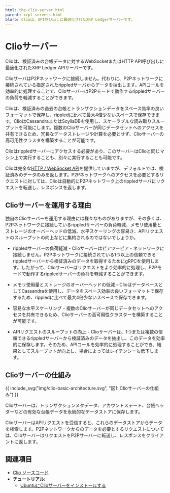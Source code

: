 ```yaml
---
html: the-clio-server.html
parent: xrpl-servers.html
blurb: Clioは、API呼び出しに最適化されたXRP Ledgerサーバーです。
---
```

# Clioサーバー

Clioは、検証済みの台帳データに対するWebSocketまたはHTTP API呼び出しに最適化されたXRP Ledger APIサーバーです。

ClioサーバはP2Pネットワークに接続しません。代わりに、P2Pネットワークに接続されている指定された<span class="code-snippet">rippled</span>サーバからデータを抽出します。APIコールを効率的に処理することで、ClioサーバーはP2Pモードで動作する<span class="code-snippet">rippled</span>サーバーの負荷を軽減することができます。

Clioは、検証済みの過去の台帳とトランザクションデータをスペース効率の良いフォーマットで保存し、<span class="code-snippet">rippled</span>に比べて最大4倍少ないスペースで保存できます。ClioはCassandraまたはScyllaDBを使用し、スケーラブルな読み取りスループットを可能にします。複数のClioサーバーが同じデータセットへのアクセスを共有できるため、冗長なデータストレージや計算を必要とせず、Clioサーバーの高可用性クラスタを構築することが可能です。

Clioは<span class="code-snippet">rippled</span>サーバーにアクセスする必要があり、このサーバーはClioと同じマシン上で実行することも、別々に実行することも可能です。

Clioは完全な[HTTP / WebSocket API](http-websocket-apis.html)を提供していますが、デフォルトでは、検証済みのデータのみを返します。P2Pネットワークへのアクセスを必要とするリクエストに対しては、Clioは自動的にP2Pネットワーク上の<span class="code-snippet">rippled</span>サーバにリクエストを転送し、レスポンスを返します。

## Clioサーバーを運用する理由

独自のClioサーバーを運用する理由には様々なものがありますが、その多くは、P2Pネットワークに接続している<span class="code-snippet">rippled</span>サーバーの負荷軽減、メモリ使用量とストレージのオーバーヘッドの低減、水平スケーリングの容易さ、APIリクエストのスループットの向上などに集約されるのではないでしょうか。

* <span class="code-snippet">rippled</span>サーバーの負荷軽減 - Clioサーバーはピアツーピア・ネットワークに接続しません。P2Pネットワークに接続されている1つ以上の信頼できる<span class="code-snippet">rippled</span>サーバーから検証済みのデータを取得するためにgRPCを使用します。したがって、Clioサーバーはリクエストをより効率的に処理し、P2Pモードで動作する<span class="code-snippet">rippled</span>サーバーの負荷を軽減することができます。

* メモリ使用量とストレージのオーバーヘッドの低減 - ClioはデータベースとしてCassandraを使用し、データをスペース効率の良いフォーマットで保存するため、<span class="code-snippet">rippled</span>に比べて最大4倍少ないスペースで保存できます。

* 容易な水平スケーリング - 複数のClioサーバーが同じデータセットへのアクセスを共有できるため、Clioサーバーの高可用性クラスターを構築することが可能です。

* APIリクエストのスループットの向上 - Clioサーバーは、1つまたは複数の信頼できる<span class="code-snippet">rippled</span>サーバーから検証済みのデータを抽出し、このデータを効率的に保存します。そのため、APIコールを効率的に処理することができ、結果としてスループットが向上し、場合によってはレイテンシーも低下します。


## Clioサーバーの仕組み

{{ include_svg("img/clio-basic-architecture.svg", "図1: Clioサーバーの仕組み") }}

Clioサーバーは、トランザクションメタデータ、アカウントステート、台帳ヘッダーなどの有効な台帳データを永続的なデータストアに保存します。

ClioサーバーはAPIリクエストを受信すると、これらのデータストアからデータを検索します。P2Pネットワークからのデータを必要とするリクエストについては、ClioサーバーはリクエストをP2Pサーバーに転送し、レスポンスをクライアントに返します。


## 関連項目

- [Clio ソースコード](https://github.com/XRPLF/clio)
- **チュートリアル:**
    - [UbuntuにClioサーバーをインストールする](install-clio-on-ubuntu.html)
